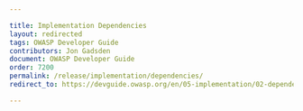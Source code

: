 ```yaml
---

title: Implementation Dependencies
layout: redirected
tags: OWASP Developer Guide
contributors: Jon Gadsden
document: OWASP Developer Guide
order: 7200
permalink: /release/implementation/dependencies/
redirect_to: https://devguide.owasp.org/en/05-implementation/02-dependencies/

---
```

